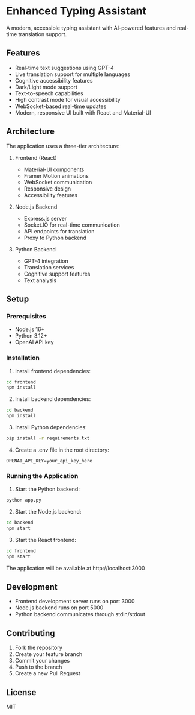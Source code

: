 # Enhanced Typing Assistant

A modern, accessible typing assistant with AI-powered features and real-time translation support.

## Features

- Real-time text suggestions using GPT-4
- Live translation support for multiple languages
- Cognitive accessibility features
- Dark/Light mode support
- Text-to-speech capabilities
- High contrast mode for visual accessibility
- WebSocket-based real-time updates
- Modern, responsive UI built with React and Material-UI

## Architecture

The application uses a three-tier architecture:

1. Frontend (React)
   - Material-UI components
   - Framer Motion animations
   - WebSocket communication
   - Responsive design
   - Accessibility features

2. Node.js Backend
   - Express.js server
   - Socket.IO for real-time communication
   - API endpoints for translation
   - Proxy to Python backend

3. Python Backend
   - GPT-4 integration
   - Translation services
   - Cognitive support features
   - Text analysis

## Setup

### Prerequisites

- Node.js 16+
- Python 3.12+
- OpenAI API key

### Installation

1. Install frontend dependencies:
```bash
cd frontend
npm install
```

2. Install backend dependencies:
```bash
cd backend
npm install
```

3. Install Python dependencies:
```bash
pip install -r requirements.txt
```

4. Create a .env file in the root directory:
```
OPENAI_API_KEY=your_api_key_here
```

### Running the Application

1. Start the Python backend:
```bash
python app.py
```

2. Start the Node.js backend:
```bash
cd backend
npm start
```

3. Start the React frontend:
```bash
cd frontend
npm start
```

The application will be available at http://localhost:3000

## Development

- Frontend development server runs on port 3000
- Node.js backend runs on port 5000
- Python backend communicates through stdin/stdout

## Contributing

1. Fork the repository
2. Create your feature branch
3. Commit your changes
4. Push to the branch
5. Create a new Pull Request

## License

MIT